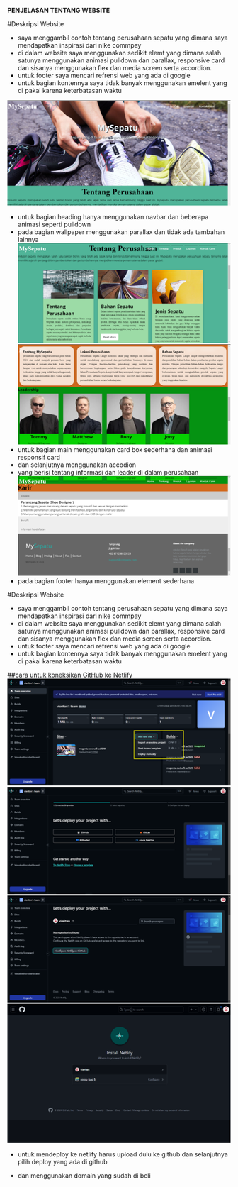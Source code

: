 **PENJELASAN TENTANG WEBSITE**

#Deskripsi Website
 * saya menggambil contoh tentang perusahaan sepatu yang dimana saya mendapatkan inspirasi dari nike commpay
 * di dalam website saya menggunakan sedikit elemt yang dimana salah satunya menggunakan animasi pulldown dan parallax, responsive card dan sisanya menggunakan flex dan media screen serta accordion.
 * untuk footer saya mencari refrensi web yang ada di google
 * untuk bagian kontennya saya tidak banyak menggunakan emelent yang di pakai karena keterbatasan waktu

![gambar](./SS/website%201.png)
* untuk bagian heading hanya menggunakan navbar dan beberapa animasi seperti pulldown
* pada bagian wallpaper menggunakan parallax dan tidak ada tambahan lainnya
![gambar](./SS/website%202.png)
![gambar](./SS/website%203.png)
* untuk bagian main menggunakan card box sederhana dan animasi responsif card
* dan selanjutnya menggunakan accodion
* yang berisi tentang informasi dan leader di dalam perusahaan
![gambar](./SS/website%204.png)
* pada bagian footer hanya menggunakan element sederhana

#Deskripsi Website
 * saya menggambil contoh tentang perusahaan sepatu yang dimana saya mendapatkan inspirasi dari nike commpay
 * di dalam website saya menggunakan sedikit elemt yang dimana salah satunya menggunakan animasi pulldown dan parallax, responsive card dan sisanya menggunakan flex dan media screen serta accordion.
 * untuk footer saya mencari refrensi web yang ada di google
 * untuk bagian kontennya saya tidak banyak menggunakan emelent yang di pakai karena keterbatasan waktu

##cara untuk koneksikan GitHub ke Netlify
![gambar](./SS/langkah1.png)
![gambar](./SS/langkah2.png)
![gambar](./SS/langkah3.png)
![gambar](./SS/langkah4.png)

* untuk mendeploy ke netlify harus upload dulu ke github
dan selanjutnya pilih deploy yang ada di github

* dan menggunakan domain yang sudah di beli